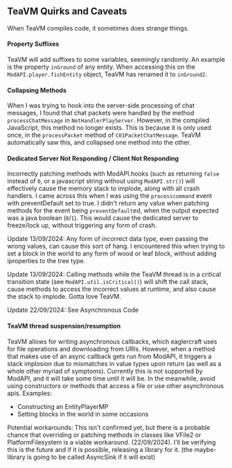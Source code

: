 ## TeaVM Quirks and Caveats
When TeaVM compiles code, it sometimes does strange things.

#### Property Suffixes
TeaVM will add suffixes to some variables, seemingly randomly. An example is the property `inGround` of any entity. When accessing this on the `ModAPI.player.fishEntity` object, TeaVM has renamed it to `inGround2`.

#### Collapsing Methods
When I was trying to hook into the server-side processing of chat messages, I found that chat packets were handled by the method `processChatMessage` in `NetHandlerPlayServer`. However, in the compiled JavaScript, this method no longer exists. This is because it is only used once, in the `processPacket` method of `C01PacketChatMessage`. TeaVM automatically saw this, and collapsed one method into the other.

#### Dedicated Server Not Responding / Client Not Responding
Incorrectly patching methods with ModAPI.hooks (such as returning `false` instead of `0`, or a javascript string without using `ModAPI.str()`) will effectively cause the memory stack to implode, along with all crash handlers. I came across this when I was using the `processcommand` event with preventDefault set to true. I didn't return any value when patching methods for the event being `preventDefault`ed, when the output expected was a java boolean (`0`/`1`). This would cause the dedicated server to freeze/lock up, without triggering any form of crash.

Update 13/09/2024:
Any form of incorrect data type, even passing the wrong values, can cause this sort of hang. I encountered this when trying to set a block in the world to any form of wood or leaf block, without adding iproperties to the tree type.

Update 13/09/2024:
Calling methods while the TeaVM thread is in a critical transition state (see `ModAPI.util.isCritical()`) will shift the call stack, cause methods to access the incorrect values at runtime, and also cause the stack to implode. Gotta love TeaVM.

Update 22/09/2024:
See Asynchronous Code

#### TeaVM thread suspension/resumption
TeaVM allows for writing asynchronous callbacks, which eaglercraft uses for file operations and downloading from URIs. However, when a method that makes use of an async callback gets run from ModAPI, it triggers a stack implosion due to mismatches in value types upon return (as well as a whole other myriad of symptoms). Currently this is not supported by ModAPI, and it will take some time until it will be. In the meanwhile, avoid using constructors or methods that access a file or use other asynchronous apis. Examples:
 - Constructing an EntityPlayerMP
 - Setting blocks in the world in some occasions

Potential workarounds: This isn't confirmed yet, but there is a probable chance that overriding or patching methods in classes like VFile2 or PlatformFilesystem is a viable workaround. (22/09/2024).
I'll be verifying this is the future and if it is possible, releasing a library for it. (the maybe-library is going to be called AsyncSink if it will exist)